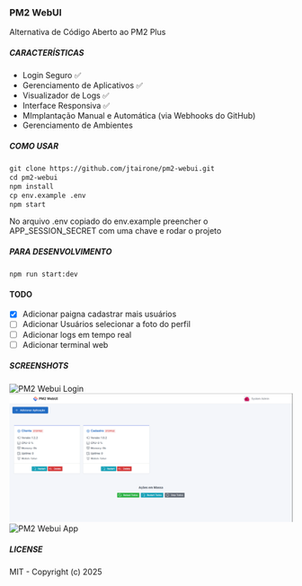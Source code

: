 ### PM2 WebUI
Alternativa de Código Aberto ao PM2 Plus

##### CARACTERÍSTICAS
- Login Seguro :white_check_mark:
- Gerenciamento de Aplicativos :white_check_mark:
- Visualizador de Logs :white_check_mark:
- Interface Responsiva :white_check_mark:
- MImplantação Manual e Automática (via Webhooks do GitHub)
- Gerenciamento de Ambientes

##### COMO USAR
```
git clone https://github.com/jtairone/pm2-webui.git
cd pm2-webui
npm install
cp env.example .env
npm start
```
No arquivo .env copiado do env.example preencher o APP_SESSION_SECRET com uma chave e rodar o projeto

##### PARA DESENVOLVIMENTO
```
npm run start:dev
```

#### TODO
- [x] Adicionar paigna cadastrar mais usuários
- [ ] Adicionar Usuários selecionar a foto do perfil
- [ ] Adicionar logs em tempo real
- [ ] Adicionar terminal web

##### SCREENSHOTS
![PM2 Webui Login](/screenshots/login.png?raw=true "PM2 WebUI Login")
![PM2 Webui Dashboard](/screenshots/dashboard.png?raw=true "PM2 WebUI Dashboard")
![PM2 Webui App](/screenshots/app.png?raw=true "PM2 WebUI App")

##### LICENSE
MIT - Copyright (c) 2025

